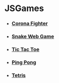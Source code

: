 # JSGames
- ### [Corona Fighter](https://iampavangandhi.github.io/JSGames/Corona%20Fighter)
- ### [Snake Web Game](https://iampavangandhi.github.io/JSGames/Snake%20Web%20Game)
- ### [Tic Tac Toe](https://iampavangandhi.github.io/JSGames/Tic%20Tac%20Toe)
- ### [Ping Pong](https://github.com/sangramsecure/JSGames/tree/master/Ping%20Pong)
- ### [Tetris](https://github.com/sangramsecure/JSGames/tree/master/Tetris)
